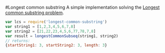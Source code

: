 #Longest common substring
A simple implementation solving the [Longest common substring problem](http://en.wikipedia.org/wiki/Longest_common_substring_problem).

``` js
var lcs = require('longest-common-substring')
var string1 = [1,2,3,4,5,6,7,8]
var string2 = [21,22,23,4,5,6,77,78,7,8]
var result = longestCommonSubseq(string1, string2)
// returns:
{startString1: 3, startString2: 3, length: 3}
```
